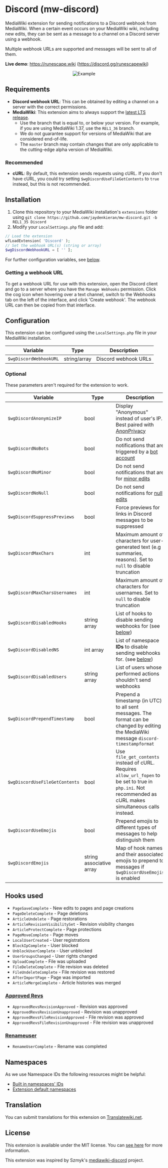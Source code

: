 # Discord (mw-discord)
MediaWiki extension for sending notifications to a Discord webhook from MediaWiki. When a certain event occurs on your MediaWiki wiki, including new edits, they can be sent as a message to a channel on a Discord server using a webhook.

Multiple webhook URLs are supported and messages will be sent to all of them.

**Live demo**: https://runescape.wiki (https://discord.gg/runescapewiki)

<p align="center">
  <img src="https://i.imgur.com/tCehglJ.png" alt="Example"/>
</p>

## Requirements
- **Discord webhook URL**: This can be obtained by editing a channel on a server with the correct permissions.
- **MediaWiki**: This extension aims to always support the [latest LTS release](https://www.mediawiki.org/wiki/Version_lifecycle).
  - Use the branch that is equal to, or below your version. For example, if you are using MediaWiki 1.37, use the `REL1_36` branch.
  - We do not guarantee support for versions of MediaWiki that are considered end-of-life.
  - The `master` branch may contain changes that are only applicable to the cutting-edge alpha version of MediaWiki.

### Recommended
- **cURL**: By default, this extension sends requests using cURL. If you don't have cURL, you could try setting `$wgDiscordUseFileGetContents` to `true` instead, but this is not recommended.

## Installation

1. Clone this repository to your MediaWiki installation's `extensions` folder using `git clone https://github.com/jaydenkieran/mw-discord.git -b REL1_35 Discord`
2. Modify your `LocalSettings.php` file and add:

```php
// Load the extension
wfLoadExtension( 'Discord' );
// Set the webhook URL(s) (string or array)
$wgDiscordWebhookURL = [ '' ];
```

For further configuration variables, see [below](#configuration).

### Getting a webhook URL
To get a webhook URL for use with this extension, open the Discord client and go to a server where you have the `Manage Webhooks` permission. Click the cog icon when hovering over a text channel, switch to the Webhooks tab on the left of the interface, and click 'Create webhook'. The webhook URL can then be copied from that interface.

## Configuration
This extension can be configured using the `LocalSettings.php` file in your MediaWiki installation.

| Variable | Type | Description |
| --- | --- | --- |
| `$wgDiscordWebhookURL` | string/array | Discord webhook URLs

### Optional
These parameters aren't required for the extension to work.

| Variable | Type | Description | Default |
| --- | --- | --- | --- |
| `$wgDiscordAnonymizeIP` | bool | Display "Anonymous" instead of user's IP. Best paired with [AnonPrivacy](https://www.mediawiki.org/wiki/Extension:AnonPrivacy) | `true`
| `$wgDiscordNoBots` | bool | Do not send notifications that are triggered by a [bot account](https://www.mediawiki.org/wiki/Manual:Bots) | `true`
| `$wgDiscordNoMinor` | bool | Do not send notifications that are for [minor edits](https://meta.wikimedia.org/wiki/Help:Minor_edit) | `false`
| `$wgDiscordNoNull` | bool | Do not send notifications for [null edits](https://www.mediawiki.org/wiki/Manual:Purge#Null_edits) | `true`
| `$wgDiscordSuppressPreviews` | bool | Force previews for links in Discord messages to be suppressed | `true`
| `$wgDiscordMaxChars` | int | Maximum amount of characters for user-generated text (e.g summaries, reasons). Set to `null` to disable truncation | `null`
| `$wgDiscordMaxCharsUsernames` | int | Maximum amount of characters for usernames. Set to `null` to disable truncation | `25`
| `$wgDiscordDisabledHooks` | string array | List of hooks to disable sending webhooks for (see [below](#hooks-used)) | `[]`
| `$wgDiscordDisabledNS` | int array | List of namespace **IDs** to disable sending webhooks for. (see [below](#namespaces)) | `[]`
| `$wgDiscordDisabledUsers` | string array | List of users whose performed actions shouldn't send webhooks | `[]`
| `$wgDiscordPrependTimestamp` | bool | Prepend a timestamp (in UTC) to all sent messages. The format can be changed by editing the MediaWiki message `discord-timestampformat` | `false`
| `$wgDiscordUseFileGetContents` | bool | Use `file_get_contents` instead of cURL. Requires `allow_url_fopen` to be set to true in `php.ini`. Not recommended as cURL makes simultaneous calls instead. | `false`
| `$wgDiscordUseEmojis` | bool | Prepend emojis to different types of messages to help distinguish them | `false`
| `$wgDiscordEmojis` | string associative array | Map of hook names and their associated emojis to prepend to messages if `$wgDiscordUseEmojis` is enabled | See [extension.json](/extension.json#L30)

## Hooks used
- `PageSaveComplete` - New edits to pages and page creations
- `PageDeleteComplete` - Page deletions
- `ArticleUndelete` - Page restorations
- `ArticleRevisionVisibilitySet` - Revision visibility changes
- `ArticleProtectComplete` - Page protections
- `PageMoveComplete` - Page moves
- `LocalUserCreated` - User registrations
- `BlockIpComplete` - User blocked
- `UnblockUserComplete` - User unblocked
- `UserGroupsChanged` - User rights changed
- `UploadComplete` - File was uploaded
- `FileDeleteComplete` - File revision was deleted
- `FileUndeleteComplete` - File revision was restored
- `AfterImportPage` - Page was imported
- `ArticleMergeComplete` - Article histories was merged

### [Approved Revs](https://www.mediawiki.org/wiki/Extension:Approved_Revs)
- `ApprovedRevsRevisionApproved` - Revision was approved
- `ApprovedRevsRevisionUnapproved` - Revision was unapproved
- `ApprovedRevsFileRevisionApproved` - File revision was approved
- `ApprovedRevsFileRevisionUnapproved` - File revision was unapproved

### [Renameuser](https://www.mediawiki.org/wiki/Extension:Renameuser)
- `RenameUserComplete` - Rename was completed

## Namespaces
As we use Namespace IDs the following resources might be helpful:
- [Built in namespaces' IDs](https://www.mediawiki.org/wiki/Manual:Namespace#Built-in_namespaces)
- [Extension default namespaces](https://www.mediawiki.org/wiki/Extension_default_namespaces)

## Translation
You can submit translations for this extension on [Translatewiki.net](https://translatewiki.net/wiki/Special:Translate/mwgithub-mw-discord).

## License
This extension is available under the MIT license. You can [see here](LICENSE) for more information.

This extension  was inspired by Szmyk's [mediawiki-discord](https://github.com/Szmyk/mediawiki-discord) project.
